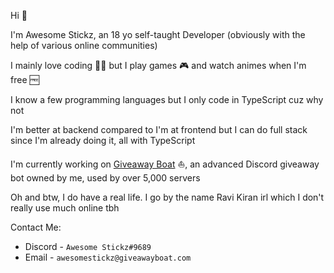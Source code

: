 Hi 👋

I'm Awesome Stickz, an 18 yo self-taught Developer (obviously with the help of various online communities)

I mainly love coding 👩‍💻 but I play games 🎮 and watch animes when I'm free 🆓

I know a few programming languages but I only code in TypeScript cuz why not

I'm better at backend compared to I'm at frontend but I can do full stack since I'm already doing it, all with TypeScript

I'm currently working on [Giveaway Boat](https://giveawayboat.com/) ⛵, an advanced Discord giveaway bot owned by me, used by over 5,000 servers

Oh and btw, I do have a real life. I go by the name Ravi Kiran irl which I don't really use much online tbh

Contact Me:

-   Discord - `Awesome Stickz#9689`
-   Email - `awesomestickz@giveawayboat.com`
